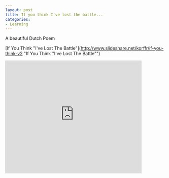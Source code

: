 ```yaml
---
layout: post
title: If you think I've lost the battle...
categories:
- Learning
---
```



A beautiful Dutch Poem

[If You Think "I've Lost The Battle"](http://www.slideshare.net/korffr/if-you-think-v2 "If You Think "I've Lost The Battle"")

<iframe src="http://www.slideshare.net/slideshow/embed_code/1090752" width="427" height="356" frameborder="0" marginwidth="0" marginheight="0" scrolling="no" style="border:1px solid #CCC;border-width:1px 1px 0;margin-bottom:5px" allowfullscreen> </iframe>
